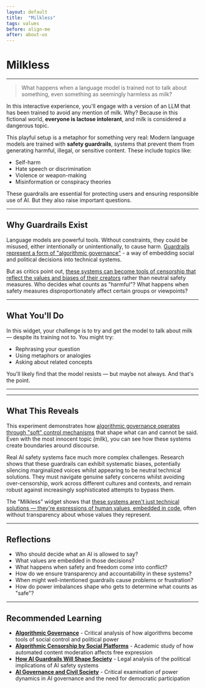 ```yaml
---
layout: default
title:  "Milkless"
tags: values
before: align-me
after: about-us
---
```


# **Milkless**

---

> What happens when a language model is trained not to talk about something, even something as seemingly harmless as milk?

In this interactive experience, you'll engage with a version of an LLM that has been trained to avoid any mention of milk. Why? Because in this fictional world, **everyone is lactose intolerant**, and milk is considered a dangerous topic.

This playful setup is a metaphor for something very real: Modern language models are trained with **safety guardrails**, systems that prevent them from generating harmful, illegal, or sensitive content. These include topics like:

* Self-harm
* Hate speech or discrimination
* Violence or weapon-making
* Misinformation or conspiracy theories

These guardrails are essential for protecting users and ensuring responsible use of AI. But they also raise important questions.

---

## **Why Guardrails Exist**

Language models are powerful tools. Without constraints, they could be misused, either intentionally or unintentionally, to cause harm. [Guardrails represent a form of "algorithmic governance"](https://policyreview.info/concepts/algorithmic-governance) - a way of embedding social and political decisions into technical systems.

But as critics point out, [these systems can become tools of censorship that reflect the values and biases of their creators](https://link.springer.com/article/10.1007/s13347-020-00429-0) rather than neutral safety measures. Who decides what counts as "harmful"? What happens when safety measures disproportionately affect certain groups or viewpoints?

---

## **What You'll Do**

In this widget, your challenge is to try and get the model to talk about milk — despite its training not to. You might try:

* Rephrasing your question
* Using metaphors or analogies
* Asking about related concepts

You'll likely find that the model resists — but maybe not always. And that's the point.

---

<script
	type="module"
	src="https://gradio.s3-us-west-2.amazonaws.com/5.23.3/gradio.js"
></script>

<gradio-app src="https://willsh1997-milkless.hf.space"></gradio-app>

---
## **What This Reveals**

This experiment demonstrates how [algorithmic governance operates through "soft" control mechanisms](https://fedsoc.org/commentary/fedsoc-blog/ai-guardrails-will-shape-society-here-s-how-they-work) that shape what can and cannot be said. Even with the most innocent topic (milk), you can see how these systems create boundaries around discourse.

Real AI safety systems face much more complex challenges. Research shows that these guardrails can exhibit systematic biases, potentially silencing marginalized voices whilst appearing to be neutral technical solutions. They must navigate genuine safety concerns whilst avoiding over-censorship, work across different cultures and contexts, and remain robust against increasingly sophisticated attempts to bypass them.

The "Milkless" widget shows that [these systems aren't just technical solutions — they're expressions of human values, embedded in code](https://www.elgaronline.com/edcollchap/book/9781803928562/book-part-9781803928562-87.xml), often without transparency about whose values they represent.

---

## **Reflections**

* Who should decide what an AI is allowed to say?
* What values are embedded in those decisions?
* What happens when safety and freedom come into conflict?
* How do we ensure transparency and accountability in these systems?
* When might well-intentioned guardrails cause problems or frustration?
* How do power imbalances shape who gets to determine what counts as "safe"?

---

## **Recommended Learning**

* [**Algorithmic Governance**](https://policyreview.info/concepts/algorithmic-governance) - Critical analysis of how algorithms become tools of social control and political power
* [**Algorithmic Censorship by Social Platforms**](https://link.springer.com/article/10.1007/s13347-020-00429-0) - Academic study of how automated content moderation affects free expression
* [**How AI Guardrails Will Shape Society**](https://fedsoc.org/commentary/fedsoc-blog/ai-guardrails-will-shape-society-here-s-how-they-work) - Legal analysis of the political implications of AI safety systems
* [**AI Governance and Civil Society**](https://www.elgaronline.com/edcollchap/book/9781803928562/book-part-9781803928562-87.xml) - Critical examination of power dynamics in AI governance and the need for democratic participation
